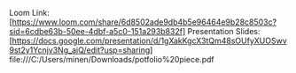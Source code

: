 Loom Link: [https://www.loom.com/share/6d8502ade9db4b5e96464e9b28c8503c?sid=6cdbe63b-50ee-4dbf-a5c0-151a293b832f]
Presentation Slides: [https://docs.google.com/presentation/d/1gXakKgcX3tQm48sOUfyXUOSwv9st2y1Ycnjv3Ng_aiQ/edit?usp=sharing]
file:///C:/Users/minen/Downloads/potfolio%20piece.pdf
